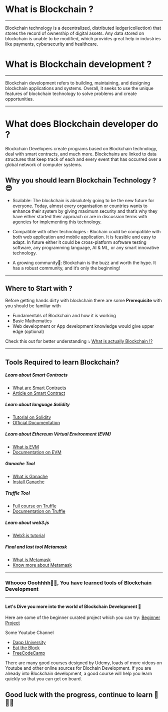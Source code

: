 # What is Blockchain ?
---
Blockchain technology is a decentralized, distributed ledger(collection) that stores the record of ownership of digital assets. Any data stored on blockchain is unable to be modified, which provides great help in industries like payments, cybersecurity and healthcare. 

# What is Blockchain development ?
---
Blockchain development refers to building, maintaining, and designing blockchain applications and systems. Overall, it seeks to use the unique features of blockchain technology to solve problems and create opportunities. 

---
# What does Blockchain developer do ?
Blockchain Developers create programs based on Blockchain technology, deal with smart contracts, and much more. Blockchains are linked to data structures that keep track of each and every event that has occurred over a global network of computer systems.

## Why you should learn Blockchain Technology ?😎
- Scalable:
The blockchain is absolutely going to be the new future for everyone. Today, almost every organisation or countries wants to enhance their system by giving maximum security and that’s why they have either started their approach or are in discussion terms with agencies for implementing this technology.

- Compatible with other technologies :
Blochain could be compatible with both web application and mobile application. It is feasible and easy to adapt. In future either it could be cross-platform software testing software, any programming language, AI & ML, or any smart innovative technology.

- A growing community🌝:
Blockchain is the buzz and worth the hype. It has a robust community, and it’s only the beginning!

---
## Where to Start with ?
Before getting hands dirty with blockchain there are some **Prerequisite** with you should be familiar with 
- Fundamentals of Blockchain and how it is working 
- Basic Mathematics 
- Web development or App development knowledge would give upper edge (optional) 

Check this out for better understanding ⤵️
[What is actually Blockchain !?](https://www.youtube.com/watch?v=Dh7OyB5lJ08)

---
## Tools Required to learn Blockchain?

##### Learn about **Smart Contracts**
- [What are Smart Contracts](https://www.youtube.com/watch?v=ZE2HxTmxfrI)
- [Article on Smart Contract  ](https://www.ibm.com/in-en/topics/smart-contracts)  

##### Learn about language **Solidity**
- [Tutorial on Solidity](https://www.youtube.com/watch?v=ipwxYa-F1uY)
- [Official Documentation](https://docs.soliditylang.org/en/v0.8.17/)

##### Learn about **Ethereum Virtual Environment (EVM)**
- [What is EVM](https://www.youtube.com/watch?v=HfTTbxQWWvg)
- [Documentation on EVM](https://ethereum.org/en/developers/docs/evm/#:~:text=It's%20the%20environment%20in%20which,state%20from%20block%20to%20block.)

##### Ganache Tool
- [What is Ganache](https://www.youtube.com/watch?v=UnNPv6zEbwc)
- [Install Ganache](https://trufflesuite.com/ganache/)

##### Truffle Tool 
- [Full course on Truffle](https://www.youtube.com/watch?v=YYJgeV7sOvM)
- [Documentation on Truffle](https://trufflesuite.com/)

##### Learn about web3.js
- [Web3.js tutorial](https://www.dappuniversity.com/articles/web3-js-intro)

##### Final and last tool **Metamask**
- [What is Metamask](https://www.youtube.com/watch?v=YVgfHZMFFFQ)
- [Know more about Metamask](https://metamask.io/)
---

### Whoooo Ooohhhh🤘🥳, You have learned tools of Blockchain Development

---
#### Let's Dive you more into the world of Blockchain Development 🚀
Here are some of the beginner curated project  which you can try: [Beginner Project](https://www.geeksforgeeks.org/top-7-interesting-blockchain-project-ideas-for-beginners/)

Some Youtube Channel 
- [Dapp University](https://www.youtube.com/results?search_query=dapp+university)
- [Eat the Block](https://www.youtube.com/results?search_query=eattheblocks)
- [FreeCodeCamp](https://www.youtube.com/results?search_query=freecodecamp)

There are many good courses designed by Udemy, loads of more videos on Youtube and other online sources for Blochain Development. If you are already into Blockchain development, a good course will help you learn quickly so that you can get on board.

## Good luck with the progress, continue to learn 💙🙌🏻
